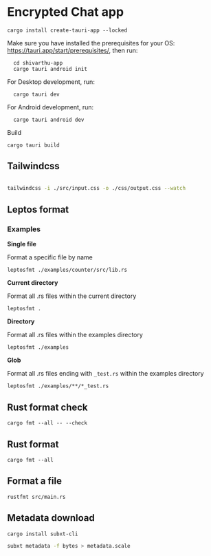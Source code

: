 # Encrypted Chat app

```
cargo install create-tauri-app --locked
```

Make sure you have installed the prerequisites for your OS: https://tauri.app/start/prerequisites/, then run:
```
  cd shivarthu-app
  cargo tauri android init
```

For Desktop development, run:
```
  cargo tauri dev
```

For Android development, run:
```
  cargo tauri android dev
```

Build
```
cargo tauri build
```



## Tailwindcss

```bash

tailwindcss -i ./src/input.css -o ./css/output.css --watch

```

## Leptos format

### Examples

**Single file**

Format a specific file by name

`leptosfmt ./examples/counter/src/lib.rs`

**Current directory**

Format all .rs files within the current directory

`leptosfmt .`

**Directory**

Format all .rs files within the examples directory

`leptosfmt ./examples`

**Glob**

Format all .rs files ending with `_test.rs` within the examples directory

`leptosfmt ./examples/**/*_test.rs`

## Rust format check

`cargo fmt --all -- --check`

## Rust format

`cargo fmt --all`

## Format a file

`rustfmt src/main.rs `

## Metadata download

```bash
cargo install subxt-cli
```

```bash
subxt metadata -f bytes > metadata.scale

```

